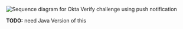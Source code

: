 <div class="common-image-format">

![Sequence diagram for Okta Verify challenge using push notification](/img/authenticators/dotnet-authenticators-okta-verify-challenge-with-push.png "A sequence diagram showing all steps in the Okta Verify challenge flow using a push notification")

**TODO:** need Java Version of this

</div>
